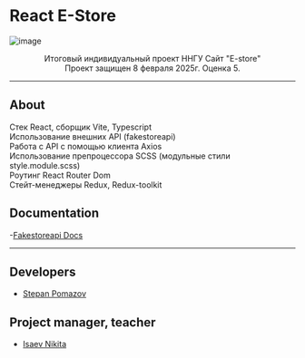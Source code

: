 # React E-Store
![image](https://github.com/user-attachments/assets/afa5bee6-f27a-4ef4-8e47-dba1a1ef5ae6)

<p align="center">
      Итоговый индивидуальный проект ННГУ Сайт "E-store" </br>
      Проект защищен 8 февраля 2025г. Оценка 5.</br>
</p>

***

## About
Стек React, сборщик Vite, Typescript</br>
Использование внешних API (fakestoreapi)</br>
Работа с API с помощью клиента Axios</br>
Использование препроцессора SCSS (модульные стили style.module.scss)</br>
Роутинг React Router Dom</br>
Стейт-менеджеры Redux, Redux-toolkit</br>

## Documentation

-[Fakestoreapi Docs](https://fakestoreapi.com/docs)</br>

***

## Developers

- [Stepan Pomazov](https://github.com/stepanpomazov)

## Project manager, teacher
- [Isaev Nikita](https://github.com/NikitaVegas95)
